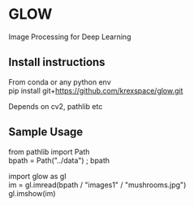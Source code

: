 # GLOW
Image Processing for Deep Learning

## Install instructions
From conda or any python env  
pip install git+https://github.com/krexspace/glow.git

Depends on cv2, pathlib etc  

## Sample Usage
from pathlib import Path  
bpath  = Path("../data") ; bpath  

import glow as gl  
im  = gl.imread(bpath / "images1" / "mushrooms.jpg")  
gl.imshow(im) 

